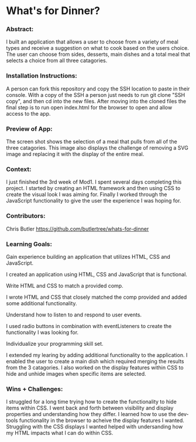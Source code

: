 
# What's for Dinner? 

### Abstract:
[//]: <> (Briefly describe what you built and its features. What problem is the app solving? How does this application solve that problem?)

I built an application that allows a user to choose from a variety of meal types and receive a suggestion on what to cook based on the users choice.   The user can choose from sides, desserts, main dishes and a total meal that selects a choice from all three catagories.  

### Installation Instructions:
[//]: <> (What steps does a person have to take to get your app cloned down and running?)
A person can fork this repository and copy the SSH location to paste in their console. With a copy of the SSH a person just needs to run git clone "SSH copy", and then cd into the new files.  After moving into the cloned files the final step is to run open index.html for the browser to open and allow access to the app.  

### Preview of App:
[//]: <> (Provide ONE gif or screenshot of your application - choose the "coolest" piece of functionality to show off.)
The screen shot shows the selection of a meal that pulls from all of the three catagories.  This image also displays the challenge of removing a SVG image and replacing it with the display of the entire meal.  


### Context:
[//]: <> (Give some context for the project here. How long did you have to work on it? How far into the Turing program are you?)
I just finished the 3rd week of Mod1.  I spent several days completing this project.  I started by creating an HTML framework and then using CSS to create the visual look I was aiming for.  Finally I worked through the JavaScript functionality to give the user the experience I was hoping for.  


### Contributors:
[//]: <> (Who worked on this application? Link to their GitHubs.)

Chris Butler
https://github.com/butlertree/whats-for-dinner

### Learning Goals:
[//]: <> (What were the learning goals of this project? What tech did you work with?)
Gain experience building an application that utilizes HTML, CSS and JavaScript.

I created an application using HTML, CSS and JavaScript that is functional. 

Write HTML and CSS to match a provided comp.

I wrote HTML and CSS that closely matched the comp provided and added some additional functionality. 

Understand how to listen to and respond to user events.

I used radio buttons in combination with eventListeners to create the functionality I was looking for.  

Individualize your programming skill set.

I extended my learing by adding additional functionality to the application.  I enabled the user to create a main dish which required merging the results from the 3 catagories.  I also worked on the display features within CSS to hide and unhide images when specific items are selected.  

### Wins + Challenges:
[//]: <> (What are 2-3 wins you have from this project? What were some challenges you faced - and how did you get over them?)
I struggled for a long time trying how to create the functionality to hide items within CSS.  I went back and forth between visibility and display properties and understanding how they differ.  I learned how to use the dev-tools functionality in the browser to acheive the display features I wanted.  Struggling with the CSS displays I wanted helped with undersanding how my HTML impacts what I can do within CSS.  